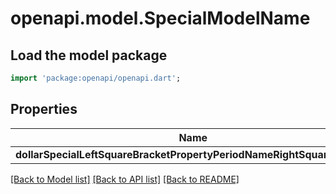 # openapi.model.SpecialModelName

## Load the model package
```dart
import 'package:openapi/openapi.dart';
```

## Properties
Name | Type | Description | Notes
------------ | ------------- | ------------- | -------------
**dollarSpecialLeftSquareBracketPropertyPeriodNameRightSquareBracket** | **int** |  | [optional] 

[[Back to Model list]](../README.md#documentation-for-models) [[Back to API list]](../README.md#documentation-for-api-endpoints) [[Back to README]](../README.md)


